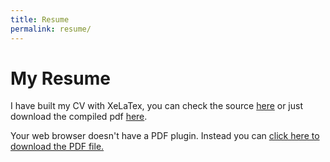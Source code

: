 ```yaml
---
title: Resume
permalink: resume/
---
```


# My Resume

I have built my CV with XeLaTex, you can check the source [here](https://github.com/zepedropaixao/tex-resume) or just download the compiled pdf [here](https://github.com/zepedropaixao/tex-resume/raw/master/resume.pdf).

<object data="../assets/pdf/resume.pdf" type="application/pdf" width="100%" height="1150px">
  <p>Your web browser doesn't have a PDF plugin.
  Instead you can <a href="https://github.com/zepedropaixao/tex-resume/raw/master/resume.pdf">click here to
  download the PDF file.</a></p>
</object>